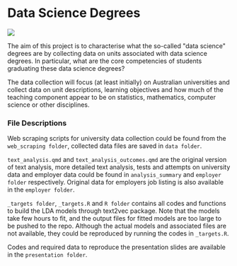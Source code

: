 

# Data Science Degrees

<!-- badges: start -->
![](https://img.shields.io/badge/ETC5543-PROJECT-green?style=for-the-badge)
<!-- badges: end -->

The aim of this project is to characterise what the so-called "data science" degrees are by collecting data on units associated with data science degrees. In particular, what are the core competencies of students graduating these data science degrees?

The data collection will focus (at least initially) on Australian universities and collect data on unit descriptions, learning objectives and how much of the teaching component appear to be on statistics, mathematics, computer science or other disciplines. 

### File Descriptions

Web scraping scripts for university data collection could be found from the `web_scraping folder`, collected data files are saved in `data folder`.

`text_analysis.qmd` and `text_analysis_outcomes.qmd` are the original version of text analysis, more detailed text analysis, tests and attempts on university data and employer data could be found in `analysis_summary` and `employer folder` respectively. Original data for employers job listing is also available in the `employer folder`.

`_targets folder`, `_targets.R` and `R folder` contains all codes and functions to build the LDA models through text2vec package. Note that the models take few hours to fit, and the output files for fitted models are too large to be pushed to the repo. Although the actual models and associated files are not available, they could be reproduced by running the codes in `_targets.R`.

Codes and required data to reproduce the presentation slides are available in the `presentation folder`.